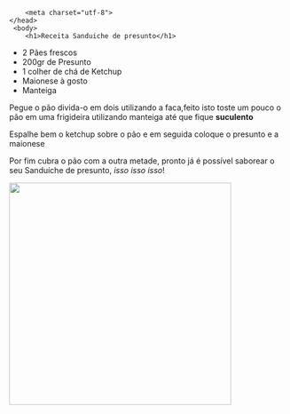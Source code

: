 <!DOCTYPE html>
<html>
	<head>

   		<meta charset="utf-8">
	</head>
 	 <body>
	   	<h1>Receita Sanduiche de presunto</h1>

<ul>
	<li>2 Pães frescos</li>
	<li>200gr de Presunto</li>
	<li>1 colher de chá de Ketchup</li>
	<li>Maionese à gosto</li>
	<li>Manteiga</li>

</ul>

<p>Pegue o pão divida-o em dois utilizando a faca,feito isto toste um pouco o pão em uma frigideira utilizando manteiga até que fique <strong>suculento</strong></p>
<p>Espalhe bem o ketchup sobre o pão e em seguida coloque o presunto e a maionese</p>
<p>Por fim cubra o pão com a outra metade, pronto já é possível saborear o seu Sanduíche de presunto, <i>isso isso isso</i>!</p>
<img src="https://pbs.twimg.com/media/BxN6WAfIUAEjAkb.jpg" width="400">
	</body>

</html>
